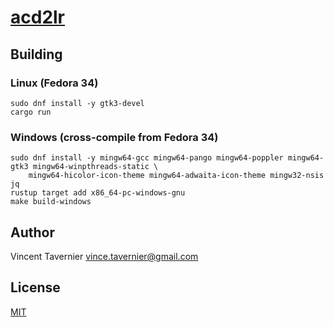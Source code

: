 # [acd2lr](https://github.com/vtavernier/acd2lr)

## Building

### Linux (Fedora 34)

	sudo dnf install -y gtk3-devel
	cargo run

### Windows (cross-compile from Fedora 34)

	sudo dnf install -y mingw64-gcc mingw64-pango mingw64-poppler mingw64-gtk3 mingw64-winpthreads-static \
		mingw64-hicolor-icon-theme mingw64-adwaita-icon-theme mingw32-nsis jq
	rustup target add x86_64-pc-windows-gnu
	make build-windows

## Author

Vincent Tavernier <vince.tavernier@gmail.com>

## License

[MIT](LICENSE)
